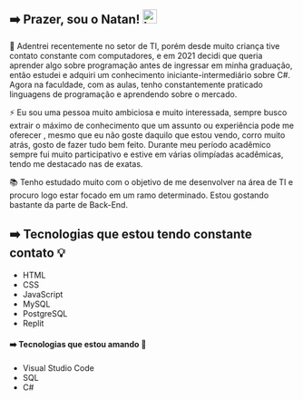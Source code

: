 ## ➡️ Prazer, sou o Natan! <img src="https://upload.wikimedia.org/wikipedia/commons/thumb/0/05/Flag_of_Brazil.svg/1024px-Flag_of_Brazil.svg.png" alt="bandeira do brasil" length= "25" width="25"/>

<!--
**natandepes/natandepes** is a ✨ _special_ ✨ repository because its `README.md` (this file) appears on your GitHub profile.

Here are some ideas to get you started:

- 🔭 I’m currently working on ...
- 🌱 I’m currently learning ...
- 👯 I’m looking to collaborate on ...
- 🤔 I’m looking for help with ...
- 💬 Ask me about ...
- 📫 How to reach me: ...
- 😄 Pronouns: ...
- ⚡ Fun fact: ...
-->

👋  Adentrei recentemente no setor de TI, porém desde muito criança tive contato constante com computadores, e em 2021 decidi que queria aprender algo sobre 
programação antes de ingressar em minha graduação, então estudei e adquiri um conhecimento iniciante-intermediário sobre C#. Agora na faculdade, 
com as aulas, tenho constantemente praticado linguagens de programação e aprendendo sobre o mercado.

⚡  Eu sou uma pessoa muito ambiciosa e muito interessada, sempre busco extrair o máximo de conhecimento que um assunto ou experiência pode me oferecer
, mesmo que eu não goste daquilo que estou vendo, corro muito atrás, gosto de fazer tudo bem feito. Durante meu período acadêmico sempre fui muito 
participativo e estive em várias olimpíadas acadêmicas, tendo me destacado nas de exatas.

📚  Tenho estudado muito com o objetivo de me desenvolver na área de TI e procuro logo estar focado em um ramo determinado. Estou gostando bastante da
parte de Back-End.

## ➡️ Tecnologias que estou tendo constante contato 💡
 - HTML
 - CSS
 - JavaScript
 - MySQL
 - PostgreSQL
 - Replit
 #### ➡️ Tecnologias que estou amando 💓
 - Visual Studio Code
 - SQL
 - C#
